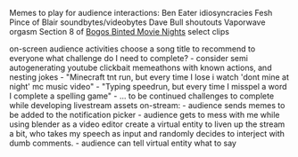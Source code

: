 Memes to play for audience interactions:
	Ben Eater idiosyncracies
	Fesh Pince of Blair soundbytes/videobytes
	Dave Bull shoutouts
	Vaporwave orgasm
	Section 8 of [Bogos Binted Movie Nights](https://docs.google.com/document/d/1A_azZTOxUg87ftW48SUqQeys_HbI3gnz64w9iVoprII/edit#) select clips

on-screen audience activities
choose a song title to recommend to everyone
what challenge do I need to complete?
	- consider semi autogenerating youtube clickbait memeathons with known actions, and nesting jokes
	- "Minecraft tnt run, but every time I lose i watch 'dont mine at night' mc music video"
	- "Typing speedrun, but every time I misspel a word I complete a spelling game"
	- ... to be continued
challenges to complete while developing livestream assets on-stream:
	- audience sends memes to be added to the notification picker
	- audience gets to mess with me while using blender as a video editor
create a virtual entity to liven up the stream a bit, who takes my speech as input and randomly decides to interject with dumb comments.
	- audience can tell virtual entity what to say